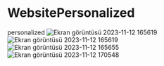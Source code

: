 #  WebsitePersonalized
 personalized
 ![Ekran görüntüsü 2023-11-12 165619](https://github.com/erengorkemsahin/WebSiteDesign/assets/150356436/64c0ef49-8a85-4b5d-9679-1da1c42ed62d)
 ![Ekran görüntüsü 2023-11-12 165619](https://github.com/erengorkemsahin/WebSiteDesign/assets/150356436/1691eed1-550c-4740-a967-4527115ea89e)
![Ekran görüntüsü 2023-11-12 165655](https://github.com/erengorkemsahin/WebSiteDesign/assets/150356436/ec84de2f-624a-4417-bf69-84b225394ba4)
![Ekran görüntüsü 2023-11-12 170548](https://github.com/erengorkemsahin/WebSiteDesign/assets/150356436/e88f4226-1c5d-4fe2-a730-7c2192a46f01)





